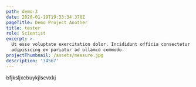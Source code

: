 ```yaml
---
path: demo-3
date: 2020-01-19T19:33:34.378Z
pageTitle: Demo Project Another
title: tester
role: Scientist
excerpt: >-
  Ut esse voluptate exercitation dolor. Incididunt officia consectetur
  adipisicing ex pariatur ad ullamco commodo.
projectThumbnail: /assets/measure.jpg
description: '34567'
---
```

bfjksljxcbuykjlscvxkj
